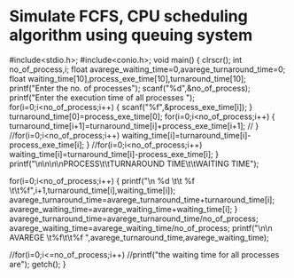 # Simulate FCFS, CPU scheduling algorithm using queuing system
#include<stdio.h>;
#include<conio.h>;
void main()
{
clrscr();
int no_of_process,i;
float avarege_waiting_time=0,avarege_turnaround_time=0;
float waiting_time[10],process_exe_time[10],turnaround_time[10];
printf(&quot;Enter the no. of processes&quot;);
scanf(&quot;%d&quot;,&amp;no_of_process);
printf(&quot;Enter the execution time of all processes &quot;);
for(i=0;i&lt;no_of_process;i++)
{
scanf(&quot;%f&quot;,&amp;process_exe_time[i]);
}
turnaround_time[0]=process_exe_time[0];
for(i=0;i<no_of_process;i++)
{
turnaround_time[i+1]=turnaround_time[i]+process_exe_time[i+1];
// }
//for(i=0;i<no_of_process;i++)
waiting_time[i]=turnaround_time[i]-process_exe_time[i];
}
//for(i=0;i<no_of_process;i++)
	waiting_time[i]=turnaround_time[i]-process_exe_time[i];
}
printf("\n\n\n\nPROCESS\t\tTURNAROUND TIME\t\tWAITING TIME");

for(i=0;i<no_of_process;i++)
{
	printf("\n  %d \t\t %f \t\t%f",i+1,turnaround_time[i],waiting_time[i]);
	avarege_turnaround_time=avarege_turnaround_time+turnaround_time[i];
	avarege_waiting_time=avarege_waiting_time+waiting_time[i];
}
avarege_turnaround_time=avarege_turnaround_time/no_of_process;
avarege_waiting_time=avarege_waiting_time/no_of_process;
printf("\n\n AVAREGE \t%f\t\t%f ",avarege_turnaround_time,avarege_waiting_time);

//for(i=0;i<=no_of_process;i++)
//printf("the waiting time for all processes are");
getch();
}
